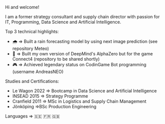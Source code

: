 Hi and welcome!

I am a former strategy consultant and supply chain director with passion for IT, Programming, Data Science and Artificial Intelligence.

Top 3 technical highlights:
 - :cloud_with_rain: => Built a rain forecasting model by using next image prediction (see repository Meteo)
 - :robot: => Built my own version of DeepMind's AlphaZero but for the game Connect4 (repository to be shared shortly)
 - :video_game: => Achieved legendary status on CodinGame Bot programming (username AndreasNEO)

Studies and Certifications:
 - Le Wagon 2022 => Bootcamp in Data Science and Artificial Intelligence
 - INSEAD 2015 => Strategy Programme
 - Cranfield 2011 => MSc in Logistics and Supply Chain Management
 - Jönköping =>BSc Production Engineering

Languages => 🇸🇪 🇫🇷 🇬🇧

<!--
**andreas8311/andreas8311** is a ✨ _special_ ✨ repository because its `README.md` (this file) appears on your GitHub profile.

Here are some ideas to get you started:

- 🔭 I’m currently working on ...
- 🌱 I’m currently learning ...
- 👯 I’m looking to collaborate on ...
- 🤔 I’m looking for help with ...
- 💬 Ask me about ...
- 📫 How to reach me: ...
- 😄 Pronouns: ...
- ⚡ Fun fact: ...
-->
